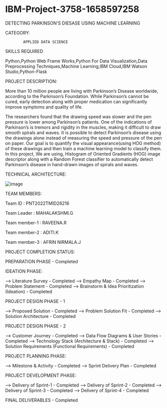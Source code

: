 # IBM-Project-3758-1658597258

DETECTING PARKINSON'S DIESASE USING MACHINE LEARNING

CATEGORY:

			APPLIED DATA SCIENCE

SKILLS REQUIRED 

Python,Python Web Frame Works,Python For Data Visualization,Data Preprocessing Techniques,Machine Learning,IBM Cloud,IBM Watson Studio,Python-Flask

PROJECT DESCRIPTION:

More than 10 million people are living with Parkinson’s Disease worldwide, according to the Parkinson’s Foundation. While Parkinson’s cannot be cured, early detection along with proper medication can significantly improve symptoms and quality of life.
	
The researchers found that the drawing speed was slower and the pen pressure is lower among Parkinson’s patients. One of the indications of Parkinson’s is tremors and rigidity in the muscles, making it difficult to draw smooth spirals and waves. It is possible to detect Parkinson’s disease using the drawings alone instead of measuring the speed and pressure of the pen on paper. Our goal is to quantify the visual appearance(using HOG method) of these drawings and then train a machine learning model to classify them. In this project, We are using, Histogram of Oriented Gradients (HOG) image descriptor along with a Random Forest classifier to automatically detect Parkinson’s disease in hand-drawn images of spirals and waves.

TECHNICAL ARCHITECTURE:

![image](https://user-images.githubusercontent.com/89683155/202718277-68a5bfe1-cf77-452b-b9c1-c4c6c4f162ca.png)


TEAM MEMBERS:

Team ID : PNT2022TMID26216

Team Leader : MAHALAKSHMI.G

Team member-1 : RAVEENA.R

Team member-2 : ADITI.K

Team member-3 : AFRIN NIRMALA.J

PROJECT COMPLETION STATUS:

PREPARATION PHASE - Completed

IDEATION PHASE:

   --> Literature Survey - Completed
   --> Empathy Map - Completed
   --> Problem Statement - Completed
   --> Brainstorm & Idea Prioritization (Ideation) - Completed

PROJECT DESIGN PHASE - 1

   --> Proposed Solution - Completed
   --> Problem Solution Fit - Completed
   --> Solution Architecture - Completed

PROJECT DESIGN PHASE - 2

   --> Customer Journey - Completed
   --> Data Flow Diagrams & User Stories - Completed
   --> Technology Stack (Architecture & Stack) - Completed
   --> Solution Requirements (Functional Requirements) - Completed

PROJECT PLANNING PHASE:

   --> Milestone & Activity - Completed
   --> Sprint Delivery Plan - Completed

PROJECT DEVELOPMENT PHASE:

   --> Delivery of Sprint-1 - Completed
   --> Delivery of Sprint-2 - Completed
   --> Delivery of Sprint-3 - Completed
   --> Delivery of Sprint-4 - Completed

FINAL DELIVERABLES - Completed

